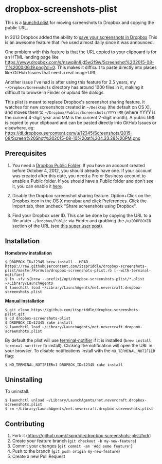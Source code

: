 # dropbox-screenshots-plist

This is a
[launchd.plist](https://developer.apple.com/library/mac/documentation/Darwin/Reference/ManPages/man5/launchd.plist.5.html#//apple_ref/doc/man/5/launchd.plist)
for moving screenshots to Dropbox and copying the public URL.

In 2013 Dropbox added the ability to [save your screenshots in
Dropbox](https://blogs.dropbox.com/dropbox/2013/09/save-your-screenshots-in-dropbox/)
This is an awesome feature that I've used almost daily since it was announced.

One problem with this feature is that the URL copied to your clipboard is for
an HTML landing page like
<https://www.dropbox.com/s/nswq8n8jd5w2f9w/Screenshot%202015-08-11%2000.06.19.png?dl=0>.
This makes it difficult to paste directly into places like GitHub Issues that
need a real image URL.

Another issue I've had is after using this feature for 2.5 years, my
`~/Dropbox/Screenshots` directory has around 1000 files in it, making it
difficult to browse in Finder or upload file dialogs.

This plist is meant to replace Dropbox's screenshot sharing feature. It
watches for new screenshots created in `~/Desktop` (the default on OS X), and
moves them to `~/Dropbox/Public/Screenshots/YYYY-MM` (where YYYY is the
current 4-digit year and MM is the current 2-digit month). A public URL is
copied to your clipboard and can be pasted directly into GitHub Issues or
elsewhere, eg:
<https://dl.dropboxusercontent.com/u/12345/Screenshots/2015-08/Screen%20Shot%202015-08-10%20at%204.33.28%20PM.png>

## Prerequisites

1. You need a [Dropbox Public Folder](https://www.dropbox.com/help/16). If you
   have an account created before October 4, 2012, you should already have
   one. If your account was created after this date, you need a Pro or
   Business account to enable a Public folder. If you should have a Public
   folder and don't see it, you can enable it
   [here](https://www.dropbox.com/enable_public_folder).

2. Disable the Dropbox screenshot sharing feature. Option+Click on the Dropbox
   icon in the OS X menubar and click Preferences. Click the Import tab, then
   uncheck "Share screenshots using Dropbox".

3. Find your Dropbox user ID. This can be done by copying the URL to a file
   under `~/Dropbox/Public` via Finder and grabbing the `/u/DROPBOXID` section
   of the URL (see [this super user
   post](http://superuser.com/questions/61859/how-to-find-my-dropbox-database-id)).

## Installation

**Homebrew installation**

```
$ DROPBOX_ID=12345 brew install --HEAD https://raw.githubusercontent.com/itspriddle/dropbox-screenshots-plist/master/Formula/dropbox-screenshots-plist.rb [--with-terminal-notifier]
$ ln -sfv $(brew --prefix)/opt/dropbox-screenshots-plist/*.plist ~/Library/LaunchAgents
$ launchctl load ~/Library/LaunchAgents/net.nevercraft.dropbox-screenshots.plist
```

**Manual installation**

```
$ git clone https://github.com/itspriddle/dropbox-screenshots-plist.git
$ cd dropbox-screenshots-plist
$ DROPBOX_ID=12345 rake install
$ launchctl load ~/Library/LaunchAgents/net.nevercraft.dropbox-screenshots.plist
```

By default the plist will use
[terminal-notifier](https://github.com/julienXX/terminal-notifier) if it is
installed (`brew install terminal-notifier` to install). Clicking the
notification will open the URL in your browser. To disable notifications
install with the `NO_TERMINAL_NOTIFIER` flag:

```
$ NO_TERMINAL_NOTIFIER=1 DROPBOX_ID=12345 rake install
```

## Uninstalling

To uninstall:

```
$ launchctl unload ~/Library/LaunchAgents/net.nevercraft.dropbox-screenshots.plist
$ rm ~/Library/LaunchAgents/net.nevercraft.dropbox-screenshots.plist
```

## Contributing

1. Fork it (https://github.com/itspriddle/dropbox-screenshots-plist/fork)
2. Create your feature branch (`git checkout -b my-new-feature`)
3. Commit your changes (`git commit -am 'Add some feature'`)
4. Push to the branch (`git push origin my-new-feature`)
5. Create a new Pull Request
